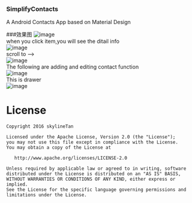 ### SimplifyContacts
A Android Contacts App based on Material Design

###效果图
![image](https://raw.githubusercontent.com/skylineTan/SimplifyContacts/master/images/img1.png)                      
when you click item,you will see the ditail info                
![image](https://raw.githubusercontent.com/skylineTan/SimplifyContacts/master/images/img4.png)              
scroll to -->               
![image](https://raw.githubusercontent.com/skylineTan/SimplifyContacts/master/images/img5.png)              
The following are adding and editing contact function           
![image](https://raw.githubusercontent.com/skylineTan/SimplifyContacts/master/images/img3.png)              
This is drawer          
![image](https://raw.githubusercontent.com/skylineTan/SimplifyContacts/master/images/img2.png)              

License
=======

    Copyright 2016 skylineTan

    Licensed under the Apache License, Version 2.0 (the "License");
    you may not use this file except in compliance with the License.
    You may obtain a copy of the License at

       http://www.apache.org/licenses/LICENSE-2.0

    Unless required by applicable law or agreed to in writing, software
    distributed under the License is distributed on an "AS IS" BASIS,
    WITHOUT WARRANTIES OR CONDITIONS OF ANY KIND, either express or implied.
    See the License for the specific language governing permissions and
    limitations under the License.
